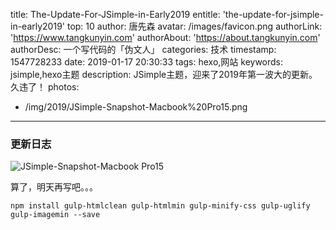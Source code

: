 title: The-Update-For-JSimple-in-Early2019
entitle: 'the-update-for-jsimple-in-early2019'
top: 10
author: 唐先森
avatar: /images/favicon.png
authorLink: 'https://www.tangkunyin.com'
authorAbout: 'https://about.tangkunyin.com'
authorDesc: 一个写代码的「伪文人」
categories: 技术
timestamp: 1547728233
date: 2019-01-17 20:30:33
tags: hexo,网站
keywords: jsimple,hexo主题
description: JSimple主题，迎来了2019年第一波大的更新。久违了！
photos:
- /img/2019/JSimple-Snapshot-Macbook%20Pro15.png
---


### 更新日志

![JSimple-Snapshot-Macbook Pro15](/img/2019/JSimple-Snapshot-Macbook%20Pro15.png)



算了，明天再写吧。。。


```
npm install gulp-htmlclean gulp-htmlmin gulp-minify-css gulp-uglify gulp-imagemin --save
```






